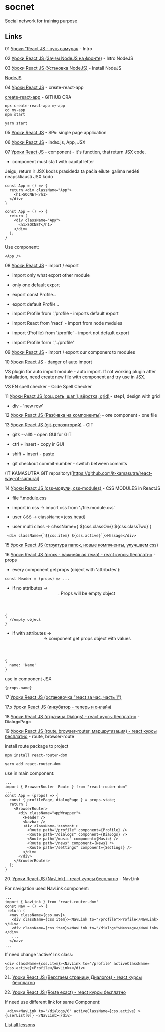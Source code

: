 # socnet

Social network for training purpose

## Links

01 [Уроки "React JS - путь самурая](https://www.youtube.com/watch?v=Zgd9IlbhDcU&list=PLcvhF2Wqh7DNVy1OCUpG3i5lyxyBWhGZ8) - Intro

02 [Уроки React JS (Зачем NodeJS на фронте)](https://www.youtube.com/watch?v=WN2LHq3yRwQ) - Intro NodeJS

03 [Уроки React JS (Установка NodeJS)](https://www.youtube.com/watch?v=AUi1JT4n8xA) - Install NodeJS

[NodeJS](https://nodejs.org/en/)

04 [Уроки React JS](https://www.youtube.com/watch?v=9Jk8SLMl3gI) - create-react-app

[create-react-app](https://github.com/facebook/create-react-app) - GITHUB CRA

```
npx create-react-app my-app
cd my-app
npm start
```

```
yarn start
```

05 [Уроки React JS](https://www.youtube.com/watch?v=TPYgQvY9VVQ) - SPA: single page application

06 [Уроки React JS](https://www.youtube.com/watch?v=CdweQ2F2qBI) - index.js, App, JSX

07 [Уроки React JS](https://www.youtube.com/watch?v=UMw_hbNMIAA) - component - it's function, that return JSX code.

* component must start with capital letter 

Jeigu, return ir JSX kodas prasideda ta pačia eilute, galima nedėti neapskliausti JSX kodo

```
const App = () => {
  return <div className="App">
    <h1>SOCNET</h1>
  </div>
}
```
```
const App = () => {
  return (
    <div className="App">
      <h1>SOCNET</h1>
    </div>
  );
}
```
Use component:
```
<App />
```
08 [Уроки React JS](https://www.youtube.com/watch?v=lXpPS4wKDfE) - import / export

* import only what export other module

* only one default export

* export const Profile...

* export default Profile...

* import Profile from './profile - imports default export

* import React from 'react' - import from node modules

* import {Profile} from './profile' - import not default export

* import Profile form './../profile'

09 [Уроки React JS](https://www.youtube.com/watch?v=VTr3pCutjxg) - import / export our component to modules

10 [Уроки React JS](https://www.youtube.com/watch?v=TZUPCqfs8VU) - danger of auto import

VS plugin for auto import module - auto import. If not working plugin after installation, need create new file with component and try use in JSX. 

VS EN spell checker - Code Spell Checker

11 [Уроки React JS (соц. сеть, шаг 1, вёрстка, grid)](https://www.youtube.com/watch?v=t6rAzhi3vjQ) - step1, design with grid

* div - 'new row'

12 [Уроки React JS (Разбивка на компоненты)](https://www.youtube.com/watch?v=00ZNuBIE-pM) - one component - one file

13 [Уроки React JS (git-репозиторий)](https://www.youtube.com/watch?v=6pAkynDPXEc) - GIT

* gitk --all&  - open GUI for GIT

* ctrl + insert - copy in GUI

* shift + insert - paste 

* git checkout commit-number - switch between commits

(IT KAMASUTRA GIT repository)[https://github.com/it-kamasutra/react-way-of-samurai]

14 [Уроки React JS (css-модули, css-modules)](https://www.youtube.com/watch?v=bQ3UPYFHyJ0) - CSS MODULES in ReactJS

* file *.module.css

* import in css -> import css from './file.module.css'

* user CSS -> className={css.head}

* user multi class -> className={\`${css.classOne} ${css.classTwo}\`}

```
 <div className={`${css.item} ${css.active}`}>Message</div>
 ```


15 [Уроки React JS (структура папок, новые компоненты, улучшаем css)](https://www.youtube.com/watch?v=8VOuxijh9_s)

16 [Уроки React JS (props - важнейшая тема) - react курсы бесплатно](https://www.youtube.com/watch?v=-mDs48HB3II&) - props

 * every component get props (object with 'attributes'):

```
const Header = (props) => ...
```

* if no attributes -> <Header />. Props will be empty object

```
{
  //empty object
}
```

* if with attributes -> <Header name='Name'> -> component get props object with values

```
{
  name: 'Name'
}
```
use in component JSX

```
{props.name}
```

17 [Уроки React JS (остановочка "react за час, часть 1")](https://www.youtube.com/watch?v=Ps2TiA5dIKc)

17.x [Уроки React JS (инкубатор - теперь и онлайн)](https://www.youtube.com/watch?v=AVpodoajaAc) 

18 [Уроки React JS (страница Dialogs) - react курсы бесплатно](https://www.youtube.com/watch?v=IL1LTYDNAhk) - DialogsPage

19 [Уроки React JS (route, browser-router, маршрутизация) - react курсы бесплатно](https://www.youtube.com/watch?v=5X5ZLWdAnt4) - route, browser-route

install route package to project

```
npm install react-router-dom
```

```
yarn add react-router-dom
```

use in main component:
```
...
import { BrowserRouter, Route } from "react-router-dom"
...
const App = (props) => {
  const { profilePage, dialogPage } = props.state;
  return (
    <BrowserRouter>
      <div className="appWrapper">
        <Header />
        <Navbar />
        <div className='content'>
          <Route path="/profile" component={Profile} />
          <Route path="/dialogs" component={Dialogs} />
          <Route path="/music" component={Music} />
          <Route path="/news" component={News} />
          <Route path="/settings" component={Settings} />
        </div>
      </div>
    </BrowserRouter>
  );
}
```
20. [Уроки React JS (NavLink) - react курсы бесплатно](https://www.youtube.com/watch?v=Wm62LRtxomk) -  NavLink 

For navigation used NavLink component:

```
...
import { NavLink } from 'react-router-dom'
const Nav = () => {
 return (
  <nav className={css.nav}>
   <div className={css.item}><NavLink to="/profile">Profile</NavLink></div>
   <div className={css.item}><NavLink to="/dialogs">Message</NavLink></div>
   ...
  </nav>
...
```

If need change 'active' link class:

```
<div className={css.item}><NavLink to="/profile" activeClassName={css.active}>Profile</NavLink></div>
```

21. [Уроки React JS (Верстаем страницу Диалогов) - react курсы бесплатно](https://www.youtube.com/watch?v=vcGrFNXy3zk) 

22. [Уроки React JS (Route exact) - react курсы бесплатно](https://www.youtube.com/watch?v=HfGD5xRIiMU)

If need use different link for same Component:
```
 <div><NavLink to='/dialogs/0' activeClassName={css.active} >{userList[0]} </NavLink></div>
```

[List all lessons](https://www.youtube.com/playlist?list=PLcvhF2Wqh7DNVy1OCUpG3i5lyxyBWhGZ8)